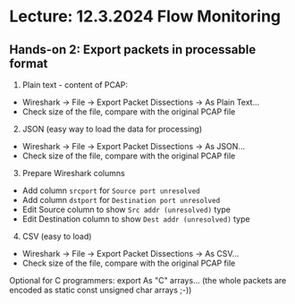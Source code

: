 # Lecture: 12.3.2024 Flow Monitoring

## Hands-on 2: Export packets in processable format

1. Plain text - content of PCAP:
- Wireshark -> File -> Export Packet Dissections -> As Plain Text...
- Check size of the file, compare with the original PCAP file

2. JSON (easy way to load the data for processing)
- Wireshark -> File -> Export Packet Dissections -> As JSON...
- Check size of the file, compare with the original PCAP file

3. Prepare Wireshark columns
- Add column `srcport` for `Source port unresolved`
- Add column `dstport` for `Destination port unresolved`
- Edit Source column to show `Src addr (unresolved)` type
- Edit Destination column to show `Dest addr (unresolved)` type

4. CSV (easy to load)
- Wireshark -> File -> Export Packet Dissections -> As CSV...
- Check size of the file, compare with the original PCAP file

Optional for C programmers: export As "C" arrays...
(the whole packets are encoded as static const unsigned char arrays ;-))

